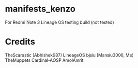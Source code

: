 # manifests_kenzo
For Redmi Note 3 Lineage OS testing build (not tested) 

# Credits
TheScarastic (Abhishek987)
LineageOS
bjsiu (Mansiu3000, Me)
TheMuppets
Cardinal-AOSP
AmolAmrit
